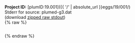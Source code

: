 **Project ID:** [plumID:19.001]({{ '/' | absolute_url }}eggs/19/001/)  
Stderr for source:  plumed-g3.dat   
(download [zipped raw stdout](plumed-g3.dat.plumed.stdout.txt.zip))  
{% raw %}
<pre>
</pre>
{% endraw %}
